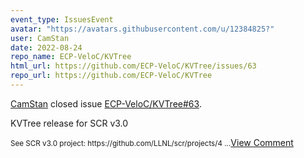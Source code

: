 ```yaml
---
event_type: IssuesEvent
avatar: "https://avatars.githubusercontent.com/u/12384825?"
user: CamStan
date: 2022-08-24
repo_name: ECP-VeloC/KVTree
html_url: https://github.com/ECP-VeloC/KVTree/issues/63
repo_url: https://github.com/ECP-VeloC/KVTree
---
```


<a href='https://github.com/CamStan' target='_blank'>CamStan</a> closed issue <a href='https://github.com/ECP-VeloC/KVTree/issues/63' target='_blank'>ECP-VeloC/KVTree#63</a>.

<p>KVTree release for SCR v3.0</p><small>See SCR v3.0 project: https://github.com/LLNL/scr/projects/4...</small><a href='https://github.com/ECP-VeloC/KVTree/issues/63' target='_blank'>View Comment</a>